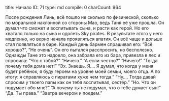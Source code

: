 title:          Начало
ID:             71
type:           md
compile:        0
charCount:      964


После рождения Линь, всё пошло не сколько по физической, сколько по моральной наклонной со стороны Мао, ведь Таня её уже прошла. Он думал что сможет и воспитывать сына, и расти как герой. Но его хватало только на сына и одолеть Sky pirates. В результате этого у него медленно, но верно начала проявляться апатия. Он всё чаще и дольше стал появляться в баре. Каждый день бармен спрашивал его: “Всё хорошо?”, “Не очень”. Он его пытался расспросить, но бесполезно.
Однажды Тане это надоело, она забрала его из бара, привезла в лес и спросила:
“Что с тобой?”
“Ничего.”
“А если честно?”
“Ничего!”
“Тогда почему тебя дома нет!”
“Эх. Знаешь. Я…. Я думал, что когда у меня будет ребёнок, я буду героем на уровне моей семьи, моего отца. А по итогу: я справляюсь с пиратами хуже чем тогда.”
“Ну…. Тогда давай спросим у твоего папы как он тебя воспитывал, сестёр.”
“Но. Что он подумает обо мне?”
“А почему ты не подумал, что о тебе думает сын!”
“Да. Ты права.”
“Завтра вечером и поедем.”